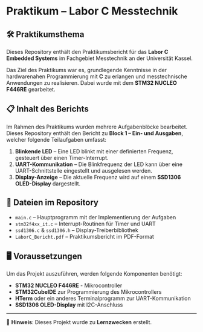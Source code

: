 # Praktikum – Labor C Messtechnik

## 🛠 Praktikumsthema
Dieses Repository enthält den Praktikumsbericht für das **Labor C Embedded Systems** im Fachgebiet Messtechnik an der Universität Kassel.

Das Ziel des Praktikums war es, grundlegende Kenntnisse in der hardwarenahen Programmierung mit **C** zu erlangen und messtechnische Anwendungen zu realisieren. Dabei wurde mit dem **STM32 NUCLEO F446RE** gearbeitet.

## 📋 Inhalt des Berichts
Im Rahmen des Praktikums wurden mehrere Aufgabenblöcke bearbeitet. Dieses Repository enthält den Bericht zu **Block 1 – Ein- und Ausgaben**, welcher folgende Teilaufgaben umfasst:

1. **Blinkende LED** – Eine LED blinkt mit einer definierten Frequenz, gesteuert über einen Timer-Interrupt.
2. **UART-Kommunikation** – Die Blinkfrequenz der LED kann über eine UART-Schnittstelle eingestellt und ausgelesen werden.
3. **Display-Anzeige** – Die aktuelle Frequenz wird auf einem **SSD1306 OLED-Display** dargestellt.

## 📂 Dateien im Repository
- `main.c` – Hauptprogramm mit der Implementierung der Aufgaben
- `stm32f4xx_it.c` – Interrupt-Routinen für Timer und UART
- `ssd1306.c` & `ssd1306.h` – Display-Treiberbibliothek
- `LaborC_Bericht.pdf` – Praktikumsbericht im PDF-Format

## 🖥 Voraussetzungen
Um das Projekt auszuführen, werden folgende Komponenten benötigt:
- **STM32 NUCLEO F446RE** - Mikrocontroller
- **STM32CubeIDE** zur Programmierung des Mikrocontrollers
- **HTerm** oder ein anderes Terminalprogramm zur UART-Kommunikation
- **SSD1306 OLED-Display** mit I2C-Anschluss

---

📌 **Hinweis**: Dieses Projekt wurde zu **Lernzwecken** erstellt.
